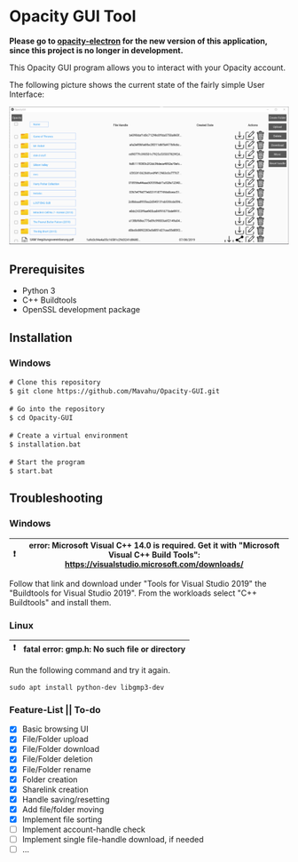 # Opacity GUI Tool

**Please go to [opacity-electron](https://github.com/Mavahu/opacity-electron) for the new version of this application, since this project is no longer in development.**

This Opacity GUI program allows you to interact with your Opacity account.

The following picture shows the current state of the fairly simple User Interface:

![](readmepicture.png)

## Prerequisites

* Python 3
* C++ Buildtools
* OpenSSL development package

## Installation

### Windows
```
# Clone this repository
$ git clone https://github.com/Mavahu/Opacity-GUI.git

# Go into the repository
$ cd Opacity-GUI

# Create a virtual environment
$ installation.bat

# Start the program
$ start.bat
```

## Troubleshooting

### Windows
|:exclamation: | error: Microsoft Visual C++ 14.0 is required. Get it with "Microsoft Visual C++ Build Tools": https://visualstudio.microsoft.com/downloads/ |
| ------------- | ------------- |

Follow that link and download under "Tools for Visual Studio 2019" the "Buildtools for Visual Studio 2019".
From the workloads select "C++ Buildtools" and install them.

### Linux

|:exclamation: | fatal error: gmp.h: No such file or directory |
| ------------- | ------------- |

Run the following command and try it again.
```
sudo apt install python-dev libgmp3-dev
```

### Feature-List || To-do
- [x] Basic browsing UI
- [x] File/Folder upload
- [x] File/Folder download
- [x] File/Folder deletion
- [x] File/Folder rename
- [x] Folder creation
- [x] Sharelink creation
- [x] Handle saving/resetting
- [x] Add file/folder moving
- [x] Implement file sorting
- [ ] Implement account-handle check
- [ ] Implement single file-handle download, if needed
- [ ] ...
